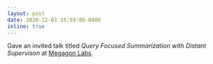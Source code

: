```yaml
---
layout: post
date: 2020-12-01 15:59:00-0400
inline: true
---
```


Gave an invited talk titled *Query Focused Summarization with Distant Supervison* at [Megagon Labs](https://megagon.ai/).

